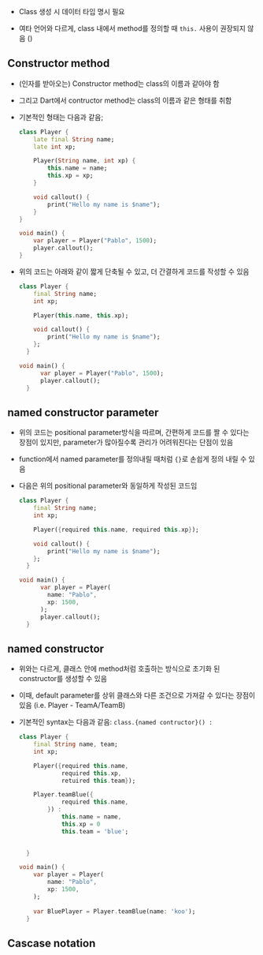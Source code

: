 - Class 생성 시 데이터 타입 명시 필요

- 여타 언어와 다르게, class 내에서 method를 정의할 때 `this.` 사용이 권장되지 않음 ()

## Constructor method

- (인자를 받아오는) Constructor method는 class의 이름과 같아야 함

- 그리고 Dart에서 contructor method는 class의 이름과 같은 형태를 취함

- 기본적인 형태는 다음과 같음;
  
  ```dart
  class Player {
      late final String name;
      late int xp;
  
      Player(String name, int xp) {
          this.name = name;
          this.xp = xp;
      }
  
      void callout() {
          print("Hello my name is $name");
      }
  }
  
  void main() {
      var player = Player("Pablo", 1500);
      player.callout();
  }
  ```

- 위의 코드는 아래와 같이 짧게 단축될 수 있고, 더 간결하게 코드를 작성할 수 있음
  
  ```dart
  class Player {
      final String name;
      int xp;
  
      Player(this.name, this.xp);
  
      void callout() {
          print("Hello my name is $name");
      };
    }
  
  void main() {
        var player = Player("Pablo", 1500);
        player.callout();
    }
  ```

## named constructor parameter

- 위의 코드는 positional parameter방식을 따르며, 간편하게 코드를 짤 수 있다는 장점이 있지만, parameter가 많아질수록 관리가 어려워진다는 단점이 있음

- function에서 named parameter를 정의내릴 때처럼 `{}`로 손쉽게 정의 내릴 수 있음

- 다음은 위의 positional parameter와 동일하게 작성된 코드임
  
  ```dart
  class Player {
      final String name;
      int xp;
  
      Player({required this.name, required this.xp});
  
      void callout() {
          print("Hello my name is $name");
      };
    }
  
  void main() {
        var player = Player(
          name: "Pablo", 
          xp: 1500,
        );
        player.callout();
    }
  ```

## named constructor

- 위와는 다르게, 클래스 안에 method처럼 호출하는 방식으로 초기화 된 constructor를 생성할 수 있음

- 이때, default parameter를 상위 클래스와 다른 조건으로 가져갈 수 있다는 장점이 있음
  (i.e. Player - TeamA/TeamB)

- 기본적인 syntax는 다음과 같음: `class.{named contructor}() :`
  
  ```dart
  class Player {
      final String name, team;
      int xp;
  
      Player({required this.name,
              required this.xp,
              retuired this.team});
  
      Player.teamBlue({
              required this.name,
          }) :
              this.name = name,
              this.xp = 0
              this.team = 'blue';
  
      
    }
  
  void main() {
      var player = Player(
          name: "Pablo", 
          xp: 1500,
      );
        
      var BluePlayer = Player.teamBlue(name: 'koo');
    }
  ```

## Cascase notation
